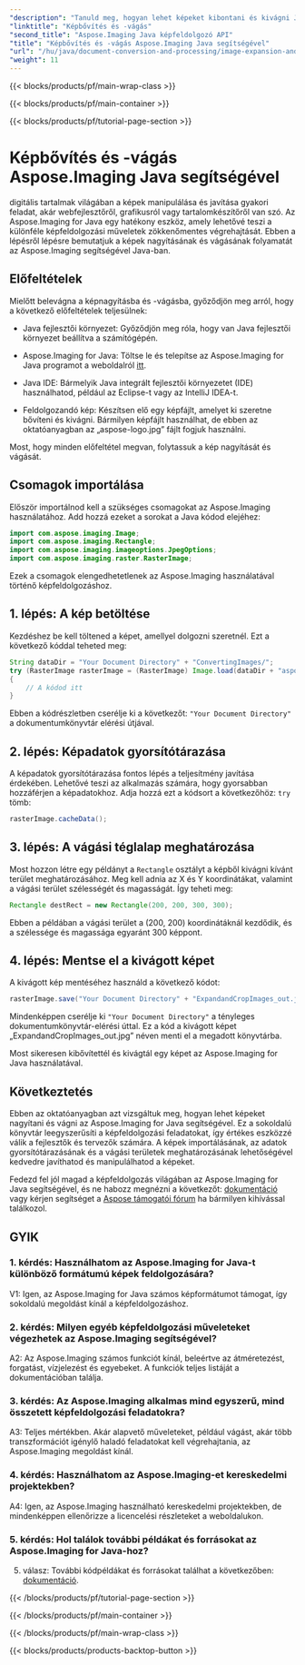 ```yaml
---
"description": "Tanuld meg, hogyan lehet képeket kibontani és kivágni Java nyelven az Aspose.Imaging segítségével. Fejleszd képfeldolgozási készségeidet ezzel a lépésről lépésre szóló útmutatóval."
"linktitle": "Képbővítés és -vágás"
"second_title": "Aspose.Imaging Java képfeldolgozó API"
"title": "Képbővítés és -vágás Aspose.Imaging Java segítségével"
"url": "/hu/java/document-conversion-and-processing/image-expansion-and-cropping/"
"weight": 11
---
```


{{< blocks/products/pf/main-wrap-class >}}

{{< blocks/products/pf/main-container >}}

{{< blocks/products/pf/tutorial-page-section >}}

# Képbővítés és -vágás Aspose.Imaging Java segítségével

digitális tartalmak világában a képek manipulálása és javítása gyakori feladat, akár webfejlesztőről, grafikusról vagy tartalomkészítőről van szó. Az Aspose.Imaging for Java egy hatékony eszköz, amely lehetővé teszi a különféle képfeldolgozási műveletek zökkenőmentes végrehajtását. Ebben a lépésről lépésre bemutatjuk a képek nagyításának és vágásának folyamatát az Aspose.Imaging segítségével Java-ban.

## Előfeltételek

Mielőtt belevágna a képnagyításba és -vágásba, győződjön meg arról, hogy a következő előfeltételek teljesülnek:

- Java fejlesztői környezet: Győződjön meg róla, hogy van Java fejlesztői környezet beállítva a számítógépén.

- Aspose.Imaging for Java: Töltse le és telepítse az Aspose.Imaging for Java programot a weboldalról [itt](https://releases.aspose.com/imaging/java/).

- Java IDE: Bármelyik Java integrált fejlesztői környezetet (IDE) használhatod, például az Eclipse-t vagy az IntelliJ IDEA-t.

- Feldolgozandó kép: Készítsen elő egy képfájlt, amelyet ki szeretne bővíteni és kivágni. Bármilyen képfájlt használhat, de ebben az oktatóanyagban az „aspose-logo.jpg” fájlt fogjuk használni.

Most, hogy minden előfeltétel megvan, folytassuk a kép nagyítását és vágását.

## Csomagok importálása

Először importálnod kell a szükséges csomagokat az Aspose.Imaging használatához. Add hozzá ezeket a sorokat a Java kódod elejéhez:

```java
import com.aspose.imaging.Image;
import com.aspose.imaging.Rectangle;
import com.aspose.imaging.imageoptions.JpegOptions;
import com.aspose.imaging.raster.RasterImage;
```

Ezek a csomagok elengedhetetlenek az Aspose.Imaging használatával történő képfeldolgozáshoz.

## 1. lépés: A kép betöltése

Kezdéshez be kell töltened a képet, amellyel dolgozni szeretnél. Ezt a következő kóddal teheted meg:

```java
String dataDir = "Your Document Directory" + "ConvertingImages/";
try (RasterImage rasterImage = (RasterImage) Image.load(dataDir + "aspose-logo.jpg"))
{
    // A kódod itt
}
```

Ebben a kódrészletben cserélje ki a következőt: `"Your Document Directory"` a dokumentumkönyvtár elérési útjával.

## 2. lépés: Képadatok gyorsítótárazása

A képadatok gyorsítótárazása fontos lépés a teljesítmény javítása érdekében. Lehetővé teszi az alkalmazás számára, hogy gyorsabban hozzáférjen a képadatokhoz. Adja hozzá ezt a kódsort a következőhöz: `try` tömb:

```java
rasterImage.cacheData();
```

## 3. lépés: A vágási téglalap meghatározása

Most hozzon létre egy példányt a `Rectangle` osztályt a képből kivágni kívánt terület meghatározásához. Meg kell adnia az X és Y koordinátákat, valamint a vágási terület szélességét és magasságát. Így teheti meg:

```java
Rectangle destRect = new Rectangle(200, 200, 300, 300);
```

Ebben a példában a vágási terület a (200, 200) koordinátáknál kezdődik, és a szélessége és magassága egyaránt 300 képpont.

## 4. lépés: Mentse el a kivágott képet

A kivágott kép mentéséhez használd a következő kódot:

```java
rasterImage.save("Your Document Directory" + "ExpandandCropImages_out.jpg", new JpegOptions(), destRect);
```

Mindenképpen cserélje ki `"Your Document Directory"` a tényleges dokumentumkönyvtár-elérési úttal. Ez a kód a kivágott képet „ExpandandCropImages_out.jpg” néven menti el a megadott könyvtárba.

Most sikeresen kibővítettél és kivágtál egy képet az Aspose.Imaging for Java használatával.

## Következtetés

Ebben az oktatóanyagban azt vizsgáltuk meg, hogyan lehet képeket nagyítani és vágni az Aspose.Imaging for Java segítségével. Ez a sokoldalú könyvtár leegyszerűsíti a képfeldolgozási feladatokat, így értékes eszközzé válik a fejlesztők és tervezők számára. A képek importálásának, az adatok gyorsítótárazásának és a vágási területek meghatározásának lehetőségével kedvedre javíthatod és manipulálhatod a képeket.

Fedezd fel jól magad a képfeldolgozás világában az Aspose.Imaging for Java segítségével, és ne habozz megnézni a következőt: [dokumentáció](https://reference.aspose.com/imaging/java/) vagy kérjen segítséget a [Aspose támogatói fórum](https://forum.aspose.com/) ha bármilyen kihívással találkozol.

## GYIK

### 1. kérdés: Használhatom az Aspose.Imaging for Java-t különböző formátumú képek feldolgozására?

V1: Igen, az Aspose.Imaging for Java számos képformátumot támogat, így sokoldalú megoldást kínál a képfeldolgozáshoz.

### 2. kérdés: Milyen egyéb képfeldolgozási műveleteket végezhetek az Aspose.Imaging segítségével?

A2: Az Aspose.Imaging számos funkciót kínál, beleértve az átméretezést, forgatást, vízjelezést és egyebeket. A funkciók teljes listáját a dokumentációban találja.

### 3. kérdés: Az Aspose.Imaging alkalmas mind egyszerű, mind összetett képfeldolgozási feladatokra?

A3: Teljes mértékben. Akár alapvető műveleteket, például vágást, akár több transzformációt igénylő haladó feladatokat kell végrehajtania, az Aspose.Imaging megoldást kínál.

### 4. kérdés: Használhatom az Aspose.Imaging-et kereskedelmi projektekben?

A4: Igen, az Aspose.Imaging használható kereskedelmi projektekben, de mindenképpen ellenőrizze a licencelési részleteket a weboldalukon.

### 5. kérdés: Hol találok további példákat és forrásokat az Aspose.Imaging for Java-hoz?

5. válasz: További kódpéldákat és forrásokat találhat a következőben: [dokumentáció](https://reference.aspose.com/imaging/java/).

{{< /blocks/products/pf/tutorial-page-section >}}

{{< /blocks/products/pf/main-container >}}

{{< /blocks/products/pf/main-wrap-class >}}

{{< blocks/products/products-backtop-button >}}